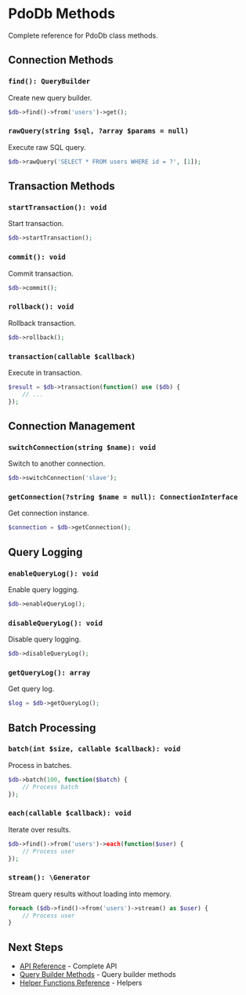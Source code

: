 # PdoDb Methods

Complete reference for PdoDb class methods.

## Connection Methods

### `find(): QueryBuilder`

Create new query builder.

```php
$db->find()->from('users')->get();
```

### `rawQuery(string $sql, ?array $params = null)`

Execute raw SQL query.

```php
$db->rawQuery('SELECT * FROM users WHERE id = ?', [1]);
```

## Transaction Methods

### `startTransaction(): void`

Start transaction.

```php
$db->startTransaction();
```

### `commit(): void`

Commit transaction.

```php
$db->commit();
```

### `rollback(): void`

Rollback transaction.

```php
$db->rollback();
```

### `transaction(callable $callback)`

Execute in transaction.

```php
$result = $db->transaction(function() use ($db) {
    // ...
});
```

## Connection Management

### `switchConnection(string $name): void`

Switch to another connection.

```php
$db->switchConnection('slave');
```

### `getConnection(?string $name = null): ConnectionInterface`

Get connection instance.

```php
$connection = $db->getConnection();
```

## Query Logging

### `enableQueryLog(): void`

Enable query logging.

```php
$db->enableQueryLog();
```

### `disableQueryLog(): void`

Disable query logging.

```php
$db->disableQueryLog();
```

### `getQueryLog(): array`

Get query log.

```php
$log = $db->getQueryLog();
```

## Batch Processing

### `batch(int $size, callable $callback): void`

Process in batches.

```php
$db->batch(100, function($batch) {
    // Process batch
});
```

### `each(callable $callback): void`

Iterate over results.

```php
$db->find()->from('users')->each(function($user) {
    // Process user
});
```

### `stream(): \Generator`

Stream query results without loading into memory.

```php
foreach ($db->find()->from('users')->stream() as $user) {
    // Process user
}
```

## Next Steps

- [API Reference](api-reference.md) - Complete API
- [Query Builder Methods](query-builder-methods.md) - Query builder methods
- [Helper Functions Reference](helper-functions-reference.md) - Helpers
